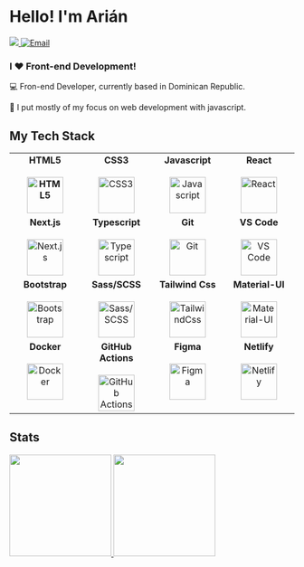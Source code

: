 # Hello! I'm Arián

<p align="left">
  <!--
  <a href="https://www.ariangarcia.com/"><img alt="Website" src="https://img.shields.io/badge/Website-www.ariangarcia.com-blue?style=flat-square&logo=google-chrome"></a>
  -->
  <a href="https://www.linkedin.com/in/ari%C3%A1n-manuel-garc%C3%ADa-reynoso-8b7456172/">
    <img src="https://img.shields.io/badge/LinkedIn-%230077B5.svg?&style=flat-square&logo=linkedin&logoColor=white">
  </a>
  <a href="mailto:arianmanuel75@gmail.com">
    <img alt="Email" src="https://img.shields.io/badge/Email-red.svg?style=flat-square&logo=gmail&logoColor=white">
  </a>
</p>

### I ❤️ Front-end Development!

:computer: Fron-end Developer, currently based in Dominican Republic.

:vulcan_salute: I put mostly of my focus on web development with javascript.

## My Tech Stack

<table>
  <tbody>
    <tr valign="top">
      <td width="25%" align="center">
        <b>HTML5</span><br><br>
        <img height="64px" src="https://cdn.svgporn.com/logos/html-5.svg" alt="HTML5">
      </td>
      <td width="25%" align="center">
        <b>CSS3</b><br><br>
        <img height="64px" src="https://cdn.svgporn.com/logos/css-3.svg" alt="CSS3">
      </td>
      <td width="25%" align="center">
        <b>Javascript</b><br><br>
        <img height="64px" src="https://cdn.svgporn.com/logos/javascript.svg" alt="Javascript">
      </td>
      <td width="25%" align="center">
        <b>React</b><br><br>
        <img height="64px" src="https://cdn.svgporn.com/logos/react.svg" alt="React">
      </td>
    </tr>
    <tr valign="top">
      <td width="25%" align="center">
        <b>Next.js</b><br><br>
        <img height="64px" src="https://cdn.svgporn.com/logos/nextjs.svg" alt="Next.js">
      </td>
      <td width="25%" align="center">
        <b>Typescript</b><br><br>
        <img height="64px" src="https://cdn.svgporn.com/logos/typescript-icon.svg" alt="Typescript">
      </td>
      <td width="25%" align="center">
        <b>Git</b><br><br>
        <img height="64px" src="https://cdn.svgporn.com/logos/git-icon.svg" alt="Git">
      </td>
      <td width="25%" align="center">
        <b>VS Code</b><br><br>
        <img height="64px" src="https://cdn.svgporn.com/logos/visual-studio-code.svg" alt="VS Code">
      </td>
    </tr>
    <tr valign="top">
      <td width="25%" align="center">
        <b>Bootstrap</b><br><br>
        <img height="64px" src="https://cdn.svgporn.com/logos/bootstrap.svg" alt="Bootstrap">
      </td>
      <td width="25%" align="center">
        <b>Sass/SCSS</b><br><br>
        <img height="64px" src="https://cdn.svgporn.com/logos/sass.svg" alt="Sass/SCSS">
      </td>
      <td width="25%" align="center">
        <b>Tailwind Css</b><br><br>
        <img height="64px" src="https://cdn.svgporn.com/logos/tailwindcss-icon.svg" alt="TailwindCss">
      </td>
      <td width="25%" align="center">
        <b>Material-UI</b><br><br>
        <img height="64px" src="https://cdn.svgporn.com/logos/material-ui.svg" alt="Material-UI">
      </td>
    </tr>
    <tr valign="top">
      <td width="25%" align="center">
        <b>Docker</b><br><br>
        <img height="64px" src="https://cdn.svgporn.com/logos/docker.svg" alt="Docker">
      </td>
      <td width="25%" align="center">
        <b>GitHub Actions</b><br><br>
        <img height="64px" src="https://user-images.githubusercontent.com/26602549/142821784-13ba66c2-81c8-4e0a-b8ac-e603ac138f98.png" alt="GitHub Actions">
      </td>
      <td width="25%" align="center">
        <b>Figma</b><br><br>
        <img height="64px" src="https://cdn.svgporn.com/logos/figma.svg" alt="Figma">
      </td>
      <td width="25%" align="center">
        <b>Netlify</b><br><br>
        <img height="64px" src="https://cdn.svgporn.com/logos/netlify.svg" alt="Netlify">
      </td>
    </tr>
  </tbody>
</table>

## Stats

<a href="https://github.com/AVS1508">
  <img height="180em" src="https://github-readme-stats.vercel.app/api?username=ArianGarcia&theme=buefy&show_icons=true" />
  <img height="180em" src="https://github-readme-stats.vercel.app/api/top-langs/?username=ArianGarcia&theme=buefy&layout=compact" />
</a>
